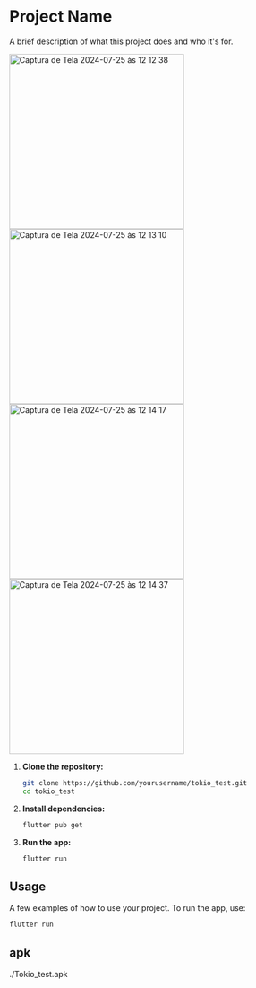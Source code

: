 # Project Name

A brief description of what this project does and who it's for.



<img width="312" alt="Captura de Tela 2024-07-25 às 12 12 38" src="https://github.com/user-attachments/assets/db0a5c4c-0b2b-4a6a-be2f-5c2309165801">


<img width="312" alt="Captura de Tela 2024-07-25 às 12 13 10" src="https://github.com/user-attachments/assets/00c8d916-362f-4ce2-b829-ab6fc944ca10">

<img width="312" alt="Captura de Tela 2024-07-25 às 12 14 17" src="https://github.com/user-attachments/assets/87964051-2596-4efb-b63b-4ce39e72b32f">

<img width="312" alt="Captura de Tela 2024-07-25 às 12 14 37" src="https://github.com/user-attachments/assets/35b3fb4c-4234-4c86-9669-00608179be4d">


1. **Clone the repository:**

    ```bash
    git clone https://github.com/yourusername/tokio_test.git
    cd tokio_test
    ```

2. **Install dependencies:**

    ```bash
    flutter pub get
    ```

3. **Run the app:**

    ```bash
    flutter run
    ```

## Usage

A few examples of how to use your project. To run the app, use:

```bash
flutter run
```

## apk

./Tokio_test.apk
